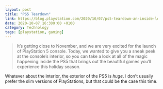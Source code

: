 ```yaml
--- 
layout: post 
title: "PS5 Teardown" 
link: https://blog.playstation.com/2020/10/07/ps5-teardown-an-inside-look-at-our-most-transformative-console-yet/
date: 2020-10-07 16:300:00 +0100 
category: Technology 
tags: [playstation, gaming] 
--- 
```


>It’s getting close to November, and we are very excited for the launch of PlayStation 5 console. Today, we wanted to give you a sneak peek at the console’s interior, so you can take a look at all of the magic happening inside the PS5 that brings out the beautiful games you’ll experience this holiday season.

Whatever about the interior, the exterior of the PS5 is _huge_. I don't usually prefer the slim versions of PlayStations, but that could be the case this time. 
